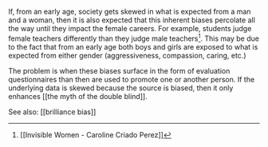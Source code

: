 If, from an early age, society gets skewed in what is expected from a man and a woman, then it is also expected that this inherent biases percolate all the way until they impact the female careers. For example, students judge female teachers differently than they judge male teachers[^1]. This may be due to the fact that from an early age both boys and girls are exposed to what is expected from either gender (aggressiveness, compassion, caring, etc.) 

The problem is when these biases surface in the form of evaluation questionnaires than then are used to promote one or another person. If the underlying data is skewed because the source is biased, then it only enhances [[the myth of the double blind]]. 

See also: [[brilliance bias]]

[^1]: [[Invisible Women - Caroline Criado Perez]]